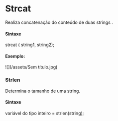 # **Strcat**

Realiza concatenação do conteúdo de duas strings .

#### **Sintaxe**

strcat \( string1, string2\);

#### **Exemplo:**

![](/assets/Sem título.jpg)

### Strlen

Determina o tamanho de uma string.

#### **Sintaxe**

variável do tipo inteiro = strlen\(string\);



